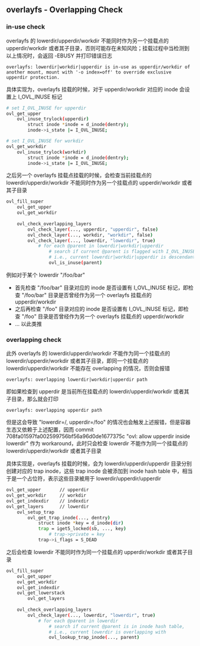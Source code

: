 ## overlayfs - Overlapping Check


### in-use check

overlayfs 的 lowerdir/upperdir/workdir 不能同时作为另一个挂载点的 upperdir/workdir 或者其子目录，否则可能存在未知风险；挂载过程中当检测到以上情况时，会返回 -EBUSY 并打印错误日志

```
overlayfs: lowerdir|workdir|upperdir is in-use as upperdir/workdir of another mount, mount with '-o index=off' to override exclusive upperdir protection.
```


具体实现为，overlayfs 挂载的时候，对于 upperdir/workdir 对应的 inode 会设置上 I_OVL_INUSE 标记

```sh
# set I_OVL_INUSE for upperdir
ovl_get_upper
    ovl_inuse_trylock(upperdir)
        struct inode *inode = d_inode(dentry);
        inode->i_state |= I_OVL_INUSE;
```

```sh
# set I_OVL_INUSE for workdir
ovl_get_workdir
    ovl_inuse_trylock(workdir)
        struct inode *inode = d_inode(dentry);
        inode->i_state |= I_OVL_INUSE;
```


之后另一个 overlayfs 挂载点挂载的时候，会检查当前挂载点的 lowerdir/upperdir/workdir 不能同时作为另一个挂载点的 upperdir/workdir 或者其子目录

```sh
ovl_fill_super
    ovl_get_upper
    ovl_get_workdir
    
    ovl_check_overlapping_layers
        ovl_check_layer(..., upperdir, "upperdir", false)
        ovl_check_layer(..., workdir, "workdir", false)
        ovl_check_layer(..., lowerdir, "lowerdir", true)
            # for each @parent in lowerdir|workdir|upperdir
                # search if current @parent is flagged with I_OVL_INUSE,
                # i.e., current lowerdir|workdir|upperdir is descendant of upper/work dir of any overlayfs instance
                ovl_is_inuse(parent)      
```

例如对于某个 lowerdir "/foo/bar"

- 首先检查 "/foo/bar" 目录对应的 inode 是否设置有 I_OVL_INUSE 标记，即检查 "/foo/bar" 目录是否曾经作为另一个 overlayfs 挂载点的 upperdir/workdir
- 之后再检查 "/foo" 目录对应的 inode 是否设置有 I_OVL_INUSE 标记，即检查 "/foo" 目录是否曾经作为另一个 overlayfs 挂载点的 upperdir/workdir
- ... 以此类推


### overlapping check

此外 overlayfs 的 lowerdir/upperdir/workdir 不能作为同一个挂载点的 lowerdir/upperdir/workdir 或者其子目录，即同一个挂载点的 lowerdir/upperdir/workdir 不能存在 overlapping 的情况，否则会报错

```
overlayfs: overlapping lowerdir|workdir|upperdir path
```

即如果检查到 upperdir 是当前所在挂载点的 lowerdir/upperdir/workdir 或者其子目录，那么就会打印

```
overlayfs: overlapping upperdir path
```


但是这会导致 "lowerdir=/, upperdir=/foo" 的情况也会触发上述报错，但是容器生态又依赖于上述配置，因而 commit 708fa01597fa002599756bf56a96d0de1677375c "ovl: allow upperdir inside lowerdir" 作为 workaround，此时只会检查 lowerdir 不能作为同一个挂载点的 lowerdir/upperdir/workdir 或者其子目录


具体实现是，overlayfs 挂载的时候，会为 lowerdir/upperdir/upperdir 目录分别创建对应的 trap inode，这些 trap inode 会被添加到 inode hash table 中，相当于是一个占位符，表示这些目录被用于 lowerdir/upperdir/upperdir

```sh
ovl_get_upper       // upperdir
ovl_get_workdir     // workdir
ovl_get_indexdir    // indexdir
ovl_get_layers      // lowerdir
    ovl_setup_trap
        ovl_get_trap_inode(..., dentry)
            struct inode *key = d_inode(dir)
            trap = iget5_locked(sb, ..., key)
                # trap->private = key
            trap->i_flags = S_DEAD
```

之后会检查 lowerdir 不能同时作为同一个挂载点的 upperdir/workdir 或者其子目录

```sh
ovl_fill_super
    ovl_get_upper
    ovl_get_workdir
    ovl_get_indexdir
    ovl_get_lowerstack
        ovl_get_layers
    
    ovl_check_overlapping_layers        
        ovl_check_layer(..., lowerdir, "lowerdir", true)
            # for each @parent in lowerdir
                # search if current @parent is in inode hash table,
                # i.e., current lowerdir is overlapping with 
                ovl_lookup_trap_inode(..., parent)
                
```
